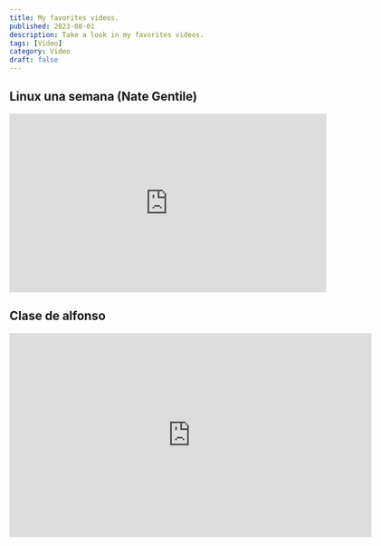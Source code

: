 ```yaml
---
title: My favorites videos.
published: 2023-08-01
description: Take a look in my favorites videos.
tags: [Video]
category: Video
draft: false
---
```



## Linux una semana (Nate Gentile)

<iframe width="560" height="315" src="https://www.youtube.com/embed/ZaMbc5l5ZFM?si=Un47Ne9cjTcVGEAD" title="YouTube video player" frameborder="0" allow="accelerometer; autoplay; clipboard-write; encrypted-media; gyroscope; picture-in-picture; web-share" referrerpolicy="strict-origin-when-cross-origin" allowfullscreen></iframe>

## Clase de alfonso
<iframe src="https://cepucmmedu-my.sharepoint.com/personal/jl_alonso_ce_pucmm_edu_do/_layouts/15/embed.aspx?UniqueId=8f4629ed-3783-433f-938b-603fc7475d1e&embed=%7B%22ust%22%3Atrue%2C%22hv%22%3A%22CopyEmbedCode%22%7D&referrer=StreamWebApp&referrerScenario=EmbedDialog.Create" width="640" height="360" frameborder="0" scrolling="no" allowfullscreen title="Clase de introducción a la ing de software-20241119_103545-Grabación de la reunión.mp4"></iframe>
